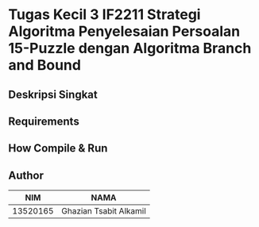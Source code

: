 # Tugas Kecil 3 IF2211 Strategi Algoritma Penyelesaian Persoalan 15-Puzzle dengan Algoritma Branch and Bound
## Deskripsi Singkat
## Requirements
## How Compile & Run
## Author
| NIM      | NAMA                     |
|----------|--------------------------|
| 13520165 | Ghazian Tsabit Alkamil   | 
